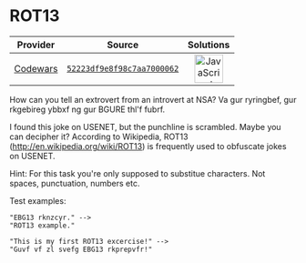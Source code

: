 [_metadata_:generated]: - "true"

# ROT13

<!-- INFO TABLE BEGIN -->

| Provider                                        | Source                                                                               | Solutions                                                                                                                                                    |
| :---------------------------------------------: | :----------------------------------------------------------------------------------: | :----------------------------------------------------------------------------------------------------------------------------------------------------------: |
| [Codewars](../../../docs/providers/Codewars.md) | [`52223df9e8f98c7aa7000062`](https://www.codewars.com/kata/52223df9e8f98c7aa7000062) | [<img src="https://res.cloudinary.com/rascaltwo/image/upload/v1631924076/javascript_ehszr7.svg" alt="JavaScript" title="JavaScript" width="50" />](solve.js) |

<!-- INFO TABLE END -->

How can you tell an extrovert from an
introvert at NSA? Va gur ryringbef,
gur rkgebireg ybbxf ng gur BGURE thl'f fubrf.

I found this joke on USENET, but the punchline is scrambled. Maybe you can decipher it?
According to Wikipedia, ROT13 (http://en.wikipedia.org/wiki/ROT13) is frequently used to obfuscate jokes on USENET.

Hint: For this task you're only supposed to substitue characters. Not spaces, punctuation, numbers etc.

Test examples:

```
"EBG13 rknzcyr." -->
"ROT13 example."

"This is my first ROT13 excercise!" -->
"Guvf vf zl svefg EBG13 rkprepvfr!"
```

